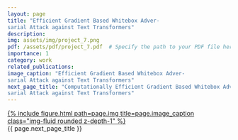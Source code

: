 ```yaml
---
layout: page
title: "Efficient Gradient Based Whitebox Adver-
sarial Attack against Text Transformers"
description: 
img: assets/img/project_7.png
pdf: /assets/pdf/project_7.pdf  # Specify the path to your PDF file here
importance: 1
category: work
related_publications: 
image_caption: "Efficient Gradient Based Whitebox Adver-
sarial Attack against Text Transformers"
next_page_title: "Computationally Efficient Gradient Based Whitebox Adver-
sarial Attack against Text Transformers"
---
```


<div class="row">
    <div class="col-sm mt-3 mt-md-0">
        <a href="{{ page.pdf }}" target="_blank">
            {% include figure.html path=page.img title=page.image_caption class="img-fluid rounded z-depth-1" %}
        </a>
    </div>
</div>
<div class="caption">
    {{ page.next_page_title }}
</div>
<!-- <div class="caption">
    {{ page.image_caption }}
</div> -->

<!-- <div class="caption">
    {{ page.next_page_title }}
</div> -->

<!-- You can also put regular text between your rows of images.
Say you wanted to write a little bit about your project before you posted the rest of the images.
You describe how you toiled, sweated, *bled* for your project, and then... you reveal its glory in the next row of images. -->


<!-- <div class="caption">
    You can also have artistically styled 2/3 + 1/3 images, like these.
</div> -->
